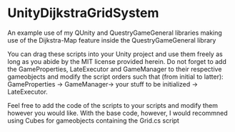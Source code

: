 # UnityDijkstraGridSystem
An example use of my QUnity and QuestryGameGeneral libraries making use of the Dijkstra-Map feature inside the QuestryGameGeneral library

You can drag these scripts into your Unity project and use them freely as long as you abide by the MIT license provided herein. Do not forget to add the GameProperties, LateExecutor and GameManager to their respective gameobjects and modify the script orders such that (from initial to latter): GameProperties -> GameManager-> your stuff to be initialized -> LateExecutor. 

Feel free to add the code of the scripts to your scripts and modify them however you would like. With the base code, however, I would recommned using Cubes for gameobjects containing the Grid.cs script
